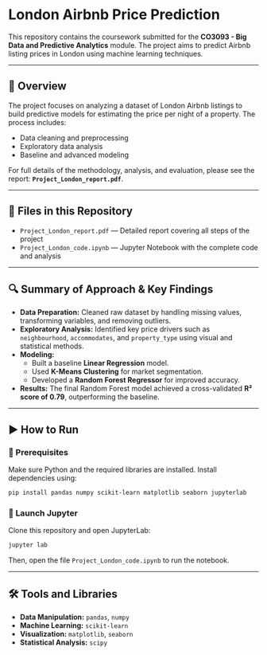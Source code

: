 # London Airbnb Price Prediction

This repository contains the coursework submitted for the **CO3093 - Big Data and Predictive Analytics** module. The project aims to predict Airbnb listing prices in London using machine learning techniques.

---

## 📄 Overview

The project focuses on analyzing a dataset of London Airbnb listings to build predictive models for estimating the price per night of a property. The process includes:

- Data cleaning and preprocessing
- Exploratory data analysis
- Baseline and advanced modeling

For full details of the methodology, analysis, and evaluation, please see the report: **`Project_London_report.pdf`**.

---

## 📁 Files in this Repository

- `Project_London_report.pdf` — Detailed report covering all steps of the project  
- `Project_London_code.ipynb` — Jupyter Notebook with the complete code and analysis

---

## 🔍 Summary of Approach & Key Findings

- **Data Preparation:** Cleaned raw dataset by handling missing values, transforming variables, and removing outliers.
- **Exploratory Analysis:** Identified key price drivers such as `neighbourhood`, `accommodates`, and `property_type` using visual and statistical methods.
- **Modeling:**
  - Built a baseline **Linear Regression** model.
  - Used **K-Means Clustering** for market segmentation.
  - Developed a **Random Forest Regressor** for improved accuracy.
- **Results:** The final Random Forest model achieved a cross-validated **R² score of 0.79**, outperforming the baseline.

---

## ▶️ How to Run

### 🔧 Prerequisites

Make sure Python and the required libraries are installed. Install dependencies using:

```bash
pip install pandas numpy scikit-learn matplotlib seaborn jupyterlab
````

### 🚀 Launch Jupyter

Clone this repository and open JupyterLab:

```bash
jupyter lab
```

Then, open the file `Project_London_code.ipynb` to run the notebook.

---

## 🛠️ Tools and Libraries

* **Data Manipulation:** `pandas`, `numpy`
* **Machine Learning:** `scikit-learn`
* **Visualization:** `matplotlib`, `seaborn`
* **Statistical Analysis:** `scipy`
